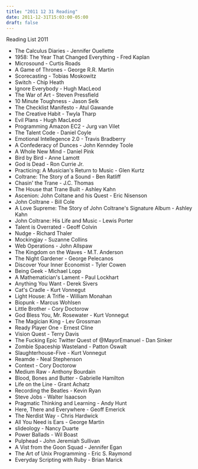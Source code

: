 ```yaml
---
title: "2011 12 31 Reading"
date: 2011-12-31T15:03:00-05:00
draft: false
---
```


Reading List 2011

* The Calculus Diaries - Jennifer Ouellette
* 1958: The Year That Changed Everything - Fred Kaplan
* Microsound - Curtis Roads
* A Game of Thrones - George R.R. Martin
* Scorecasting - Tobias Moskowitz
* Switch - Chip Heath
* Ignore Everybody - Hugh MacLeod
* The War of Art - Steven Pressfield
* 10 Minute Toughness - Jason Selk
* The Checklist Manifesto - Atul Gawande
* The Creative Habit - Twyla Tharp
* Evil Plans - Hugh MacLeod
* Programming Amazon EC2 - Jurg van Vilet
* The Talent Code - Daniel Coyle
* Emotional Intellegence 2.0 - Travis Bradberry
* A Confederacy of Dunces - John Kenndey Toole
* A Whole New Mind - Daniel Pink
* Bird by Bird - Anne Lamott
* God is Dead - Ron Currie Jr. 
* Practicing: A Musician's Return to Music - Glen Kurtz
* Coltrane: The Story of a Sound - Ben Ratliff
* Chasin' the Trane - J.C. Thomas
* The House that Trane Built - Ashley Kahn
* Ascenion: John Coltane and his Quest - Eric Nisenson
* John Coltrane - Bill Cole
* A Love Supreme: The Story of John Coltrane's Signature Album  - Ashley Kahn
* John Coltrane: His Life and Music - Lewis Porter
* Talent is Overrated - Geoff Colvin
* Nudge - Richard Thaler
* Mockingjay - Suzanne Collins
* Web Operations - John Allspaw
* The Kingdom on the Waves - M.T. Anderson
* The Night Gardener - George Pelecanos
* Discover Your Inner Economist - Tyler Cowen
* Being Geek - Michael Lopp
* A Mathematician's Lament - Paul Lockhart
* Anything You Want - Derek Sivers
* Cat's Cradle - Kurt Vonnegut
* Light House: A Trifle - William Monahan
* Biopunk - Marcus Wohlsen
* Little Brother - Cory Doctorow
* God Bless You, Mr. Rosewater - Kurt Vonnegut
* The Magician King - Lev Grossman
* Ready Player One - Ernest Cline
* Vision Quest - Terry Davis
* The Fucking Epic Twitter Quest of @MayorEmanuel - Dan Sinker
* Zombie Spaceship Wasteland - Patton Oswalt
* Slaughterhouse-Five - Kurt Vonnegut
* Reamde - Neal Stephenson
* Context - Cory Doctorow
* Medium Raw - Anthony Bourdain
* Blood, Bones and Butter - Gabrielle Hamilton
* Life on the Line - Grant Achatz
* Recording the Beatles - Kevin Ryan
* Steve Jobs - Walter Isaacson
* Pragmatic Thinking and Learning - Andy Hunt
* Here, There and Everywhere - Geoff Emerick
* The Nerdist Way - Chris Hardwick
* All You Need is Ears - George Martin
* slideology - Nancy Duarte
* Power Ballads - Wil Boast
* Pulphead - John Jeremiah Sullivan
* A Vist from the Goon Squad - Jennifer Egan
* The Art of Unix Programming - Eric S. Raymond
* Everyday Scripting with Ruby - Brian Marick

